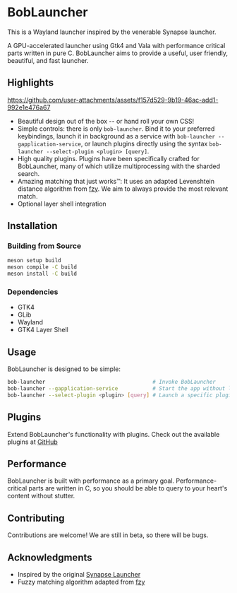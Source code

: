 # BobLauncher

This is a Wayland launcher inspired by the venerable Synapse launcher.

A GPU-accelerated launcher using Gtk4 and Vala with performance critical parts written in pure C. BobLauncher aims to provide a useful, user friendly, beautiful, and fast launcher.

## Highlights

https://github.com/user-attachments/assets/f157d529-9b19-46ac-add1-992e1e476a67

- Beautiful design out of the box -- or hand roll your own CSS!
- Simple controls: there is only `bob-launcher`. Bind it to your preferred keybindings, launch it in background as a service with `bob-launcher --gapplication-service`, or launch plugins directly using the syntax `bob-launcher --select-plugin <plugin> [query]`.
- High quality plugins. Plugins have been specifically crafted for BobLauncher, many of which utilize multiprocessing with the sharded search.
- Amazing matching that just works™: It uses an adapted Levenshtein distance algorithm from [fzy](https://github.com/jhawthorn/fzy/blob/master/ALGORITHM.md). We aim to always provide the most relevant match.
- Optional layer shell integration

## Installation

### Building from Source

```bash
meson setup build
meson compile -C build
meson install -C build
```

### Dependencies

- GTK4
- GLib
- Wayland
- GTK4 Layer Shell

## Usage

BobLauncher is designed to be simple:

```bash
bob-launcher                                  # Invoke BobLauncher
bob-launcher --gapplication-service           # Start the app without launching the GUI
bob-launcher --select-plugin <plugin> [query] # Launch a specific plugin
```

## Plugins

Extend BobLauncher's functionality with plugins. Check out the available plugins at [GitHub](https://github.com/trbjo/bob-launcher-plugins)

## Performance

BobLauncher is built with performance as a primary goal. Performance-critical parts are written in C, so you should be able to query to your heart's content without stutter.

## Contributing

Contributions are welcome! We are still in beta, so there will be bugs.

## Acknowledgments

- Inspired by the original [Synapse Launcher](https://launchpad.net/synapse-project)
- Fuzzy matching algorithm adapted from [fzy](https://github.com/jhawthorn/fzy)
